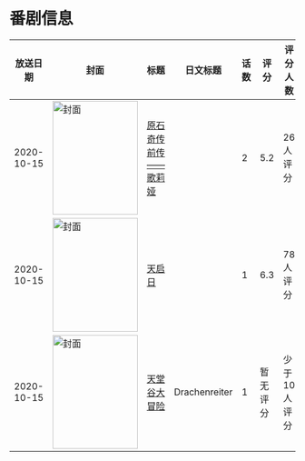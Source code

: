 # 番剧信息

|放送日期|封面|标题|日文标题|话数|评分|评分人数|
|---|---|---|---|---|---|---|
|2020-10-15|<img src="https://lain.bgm.tv/pic/cover/c/b3/93/317293_7vtCy.jpg" alt="封面" style="width:150px;height:200px;object-fit:cover;">|[原石奇传前传——歌莉娅](https://bangumi.tv/subject/317293)||2|5.2|26人评分|
|2020-10-15|<img src="https://lain.bgm.tv/pic/cover/c/e2/65/317338_3Ng8E.jpg" alt="封面" style="width:150px;height:200px;object-fit:cover;">|[天启日](https://bangumi.tv/subject/317338)||1|6.3|78人评分|
|2020-10-15|<img src="https://lain.bgm.tv/pic/cover/c/47/c4/424870_TEOaT.jpg" alt="封面" style="width:150px;height:200px;object-fit:cover;">|[天堂谷大冒险](https://bangumi.tv/subject/424870)|Drachenreiter|1|暂无评分|少于10人评分|
